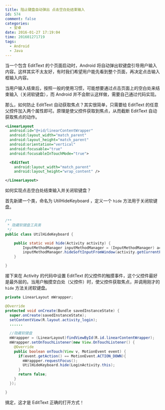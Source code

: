 ```yaml
---
title: 阻止键盘自动弹出 点击空白处结束输入
id: 574
comment: false
categories:
  - 安卓
date: 2016-01-27 17:19:04
time: 201601271719
tags:
  - Android
  - Java
---
```


当一个包含 EditText 的个页面启动时，Android 将自动弹出软键盘引导用户输入内容。这样其实不太友好，有时我们希望用户能先看到整个页面，再决定点击输入框输入内容。
<!--more-->

当用户输入结束后，按照一般的使用习惯，可能想要通过点击页面上的空白处来结束输入（关闭软键盘），而 Android 并不会默认这样做，需要自己通过代码实现。

那么，如何防止 EditText 自动获取焦点？其实很简单，只需要给 EditText 的任意父控件加入两个属性即可。原理是使父控件获取到焦点，从而截断 EditText 自动获取焦点的动作。

``` xml
<LinearLayout
  android:id="@+id/linearContentWrapper"
  android:layout_width="match_parent"
  android:layout_height="match_parent"
  android:orientation="vertical"
  android:focusable="true"
  android:focusableInTouchMode="true">

  <EditText
    android:layout_width="match_parent"
    android:layout_height="wrap_content" />

</LinearLayout>
```

如何实现点击空白处结束输入并关闭软键盘？

首先新建一个类，命名为 UtilHideKeyboard ，定义一个 `hide` 方法用于关闭软键盘。

``` java

/**
 * 隐藏软键盘工具类
 */
public class UtilHideKeyboard {

	public static void hide(Activity activity) {
		InputMethodManager inputMethodManager = (InputMethodManager) activity.getSystemService(Activity.INPUT_METHOD_SERVICE);
		inputMethodManager.hideSoftInputFromWindow(activity.getCurrentFocus().getWindowToken(), 0);
	}

}
```

接下来在 Activity 的代码中设置 EditText 的父控件的触摸事件，这个父控件最好是最外层的。当用户触摸空白处（父控件）时，使父控件获取焦点，并调用刚才的 `hide` 方法关闭软键盘。

``` java
private LinearLayout mWrappper;

@Override
protected void onCreate(Bundle savedInstanceState) {
  super.onCreate(savedInstanceState);
  setContentView(R.layout.activity_login);
  ......

  //隐藏软键盘
  mWrappper = (LinearLayout)findViewById(R.id.linearContentWrapper);
  mWrappper.setOnTouchListener(new View.OnTouchListener() {
    @Override
    public boolean onTouch(View v, MotionEvent event) {
      if(event.getAction() == MotionEvent.ACTION_DOWN){
        mWrappper.requestFocus();
        UtilHideKeyboard.hide(LoginActivity.this);
      }
      return false;
    }
  });

}
```

搞定，这才是 EditText 正确的打开方式！